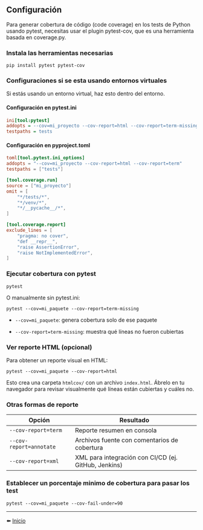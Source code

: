 ## Configuración

Para generar cobertura de código (code coverage) en los tests de Python usando pytest, necesitas usar el plugin
pytest-cov, que es una herramienta basada en coverage.py.

### Instala las herramientas necesarias
````shell
pip install pytest pytest-cov
````

### Configuraciones si se esta usando entornos virtuales
Si estás usando un entorno virtual, haz esto dentro del entorno.

#### Configuración en pytest.ini
````ini
ini[tool:pytest]
addopts = --cov=mi_proyecto --cov-report=html --cov-report=term-missing
testpaths = tests
````

#### Configuración en pyproject.toml
````toml
toml[tool.pytest.ini_options]
addopts = "--cov=mi_proyecto --cov-report=html --cov-report=term"
testpaths = ["tests"]

[tool.coverage.run]
source = ["mi_proyecto"]
omit = [
    "*/tests/*",
    "*/venv/*",
    "*/__pycache__/*",
]

[tool.coverage.report]
exclude_lines = [
    "pragma: no cover",
    "def __repr__",
    "raise AssertionError",
    "raise NotImplementedError",
]
````

### Ejecutar cobertura con pytest
````shell
pytest
````
O manualmente sin pytest.ini:
````shell
pytest --cov=mi_paquete --cov-report=term-missing
````
- `--cov=mi_paquete`: genera cobertura solo de ese paquete

- `--cov-report=term-missing`: muestra qué líneas no fueron cubiertas
### Ver reporte HTML (opcional)
Para obtener un reporte visual en HTML:
````shell
pytest --cov=mi_paquete --cov-report=html
````
Esto crea una carpeta `htmlcov/` con un archivo `index.html`. Ábrelo en tu navegador para revisar visualmente qué líneas están cubiertas y cuáles no.

### Otras formas de reporte
| Opción                  | Resultado                                            |
| ----------------------- | ---------------------------------------------------- |
| `--cov-report=term`     | Reporte resumen en consola                           |
| `--cov-report=annotate` | Archivos fuente con comentarios de cobertura         |
| `--cov-report=xml`      | XML para integración con CI/CD (ej. GitHub, Jenkins) |

### Establecer un porcentaje minimo de cobertura para pasar los test
````shell
pytest --cov=mi_paquete --cov-fail-under=90
````

---

⬅️ [Inicio](../../../../README.md)